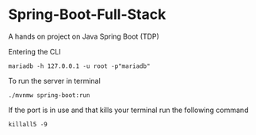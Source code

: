 # Spring-Boot-Full-Stack
A hands on project on Java Spring Boot (TDP)


Entering the CLI
```
mariadb -h 127.0.0.1 -u root -p"mariadb" 
```

To run the server in terminal
```
./mvnmw spring-boot:run
```

If the port is in use and that kills your terminal run the following command
```
killall5 -9
```